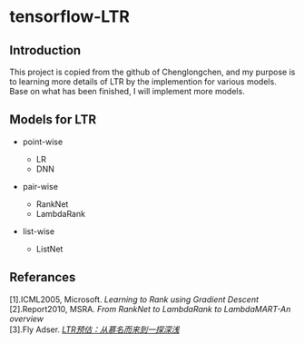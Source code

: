 # tensorflow-LTR

## Introduction
This project is copied from the github of Chenglongchen, and my purpose is to learning more details of LTR by the implemention for various models. Base on what has been finished, I will implement more models. 

## Models for LTR
- point-wise  
  - LR 
  - DNN 

- pair-wise
  - RankNet
  - LambdaRank

- list-wise
  - ListNet  

## Referances
[1].ICML2005, Microsoft. *Learning to Rank using Gradient Descent*  
[2].Report2010, MSRA. *From RankNet to LambdaRank to LambdaMART-An overview*  
[3].Fly Adser. *[LTR预估：从慕名而来到一探深浅](https://fly-adser.top/2021/12/30/LTRpartA/)*
